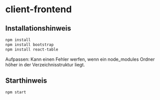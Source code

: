 # client-frontend

## Installationshinweis

```txt
npm install 
npm install bootstrap
npm install react-table
```
Aufpassen: Kann einen Fehler werfen, wenn ein node_modules Ordner höher in der
Verzeichnisstruktur liegt.

## Starthinweis

```txt
npm start
```

